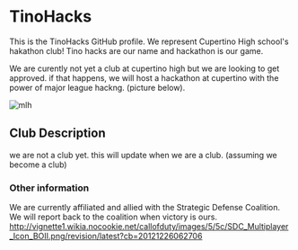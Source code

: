 # TinoHacks

This is the TinoHacks GitHub profile. We represent Cupertino High school's hakathon club!
Tino hacks are our name and hackathon is our game.

We are curently not yet a club at cupertino high but we are looking to get approved. if that happens, we will host a hackathon at cupertino with the power of major league hackng. (picture below).

![mlh](http://www.adweek.com/agencyspy/wp-content/uploads/sites/7/2015/02/MLB_Logo.jpg)

## Club Description
we are not a club yet. this will update when we are a club. (assuming we become a club)

### Other information

We are currently affiliated and allied with the Strategic Defense Coalition.
We will report back to the coalition when victory is ours.
http://vignette1.wikia.nocookie.net/callofduty/images/5/5c/SDC_Multiplayer_Icon_BOII.png/revision/latest?cb=20121226062706
